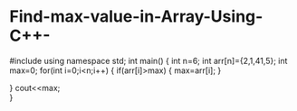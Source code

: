 # Find-max-value-in-Array-Using-C++-
#include<iostream>
using namespace std;
int main()
{
int n=6;
int arr[n]={2,1,41,5};
int max=0;
for(int i=0;i<n;i++)
{
	if(arr[i]>max)
	{
		max=arr[i];
	}

}
cout<<max;	
}

